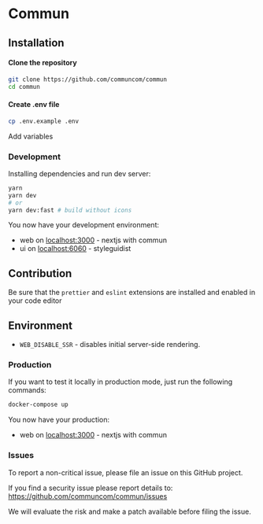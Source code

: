 # Commun

## Installation

#### Clone the repository

```bash
git clone https://github.com/communcom/commun
cd commun
```

#### Create .env file

```bash
cp .env.example .env
```

Add variables

### Development

Installing dependencies and run dev server:

```bash
yarn
yarn dev 
# or
yarn dev:fast # build without icons 
```

You now have your development environment:

- web on [localhost:3000](http://localhost:3000) - nextjs with commun
- ui on [localhost:6060](http://localhost:6060) - styleguidist

## Contribution

Be sure that the `prettier` and `eslint` extensions are installed and enabled in your code editor

## Environment

- `WEB_DISABLE_SSR` - disables initial server-side rendering.

### Production

If you want to test it locally in production mode, just run the following commands:

```bash
docker-compose up
```

You now have your production:

- web on [localhost:3000](http://localhost:3000) - nextjs with commun

### Issues

To report a non-critical issue, please file an issue on this GitHub project.

If you find a security issue please report details to: https://github.com/communcom/commun/issues

We will evaluate the risk and make a patch available before filing the issue.
